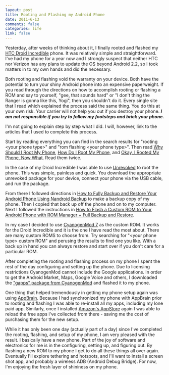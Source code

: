 ```yaml
--- 
layout: post
title: Rooting and Flashing my Android Phone
date: 2011-6-13
comments: false
categories: life
link: false
---
```

Yesterday, after weeks of thinking about it, I finally rooted and flashed my <a title="HTC Droid Incredible" href="http://www.htc.com/us/products/droid-incredible-verizon" target="_blank">HTC Droid Incredible</a> phone. It was relatively simple and straightforward. I've had my phone for a year now and I strongly suspect that neither HTC nor Verizon has any plans to update the OS beyond Android 2.2, so I took matters in to my own hands and did the necessary.

Both rooting and flashing void the warranty on your device. Both have the potential to turn your shiny Android phone into an expensive paperweight. If you read through the directions on how to accomplish rooting or flashing a ROM and say to yourself, "gee, that sounds hard" or "I don't thing the Ranger is gonna like this, Yogi", then you shouldn't do it. Every single site that I read which explained the process said the same thing. You do this at your own risk. Your carrier will not help you out if you destroy your phone. <em><strong>I am not responsible if you try to follow my footsteps and brick your phone.</strong></em>

I'm not going to explain step by step what I did. I will, however, link to the articles that I used to complete this process.

Start by reading everything you can find in the search results for "rooting &lt;your phone type&gt;" and "rom flashing &lt;your phone type&gt;". Then read <a title="Why Should I Root My Phone" href="http://www.reddit.com/r/Android/comments/distm/allwhy_should_i_root_here_is_why/" target="_blank">Why Should I Root My Phone</a>, <a title="How Do I Root My Phone" href="http://www.reddit.com/r/Android/comments/dfy5x/all_how_to_root_your_android_phone/" target="_blank">How Do I Root My Phone</a>, and <a title="Okay, I Rooted My Phone, Now What" href="http://www.reddit.com/r/Android/comments/dctbb/okay_so_you_rooted_this_is_what/" target="_blank">Okay, I Rooted My Phone, Now What</a>. Read them twice.

In the case of my Droid Incredible I was able to use <a title="Unrevoked" href="http://unrevoked.com/" target="_blank">Unrevoked</a> to root the phone. This was simple, painless and quick. You download the appropriate unrevoked package for your device, connect your phone via the USB cable, and run the package.

From there I followed directions in <a title="How to Fully Backup and Restore Your Android Phone Using Nandroid Backup" href="http://www.androidpolice.com/2010/04/16/complete-guide-how-to-fully-back-up-and-restore-your-android-phone-using-nandroid-backup-and-clockworkmod-rom-manager/" target="_blank">How to Fully Backup and Restore Your Android Phone Using Nandroid Backup</a> to make a backup copy of my phone. Then I copied that back up off the phone and on to my computer. Next I followed the instructions in <a title="How to Flash a Custom ROM to Your Android Phone with ROM Manager + Full Backup and Restore" href="http://www.androidpolice.com/2010/05/08/complete-guide-how-to-flash-a-custom-rom-to-your-android-phone-with-rom-manager-full-backup-restore/" target="_blank">How to Flash a Custom ROM to Your Android Phone with ROM Manager + Full Backup and Restore</a>.

In my case I decided to use <a title="CyanogenMod" href="http://www.cyanogenmod.com/" target="_blank">CyanogenMod 7</a> as the custom ROM. It works for the Droid Incredible and it is the one I have read the most about. There are many custom ROMS to choose from. Try searching for "&lt;your phone type&gt; custom ROM" and perusing the results to find one you like. With a back up in hand you can always restore and start over if you don't care for a particular ROM.

After completing the rooting and flashing process on my phone I spent the rest of the day configuring and setting up the phone. Due to licensing restrictions CyanogenMod cannot include the Google applications. In order to get the Android Market, Maps, Google Voice and others, I downloaded the <a title="Latest Version of Gapps from CyanogenMod" href="http://wiki.cyanogenmod.com/index.php?title=Latest_Version/Google_Apps" target="_blank">"gapps" package from CyanogenMod</a> and flashed it to my phone.

One thing that helped tremendously in getting my phone setup again was using <a title="AppBrain" href="http://www.appbrain.com/" target="_blank">AppBrain</a>. Because I had synchronized my phone with AppBrain prior to rooting and flashing I was able to re-install all my apps, including my lone paid app. Similarly, once I installed <a title="Amazon AppStore" href="http://www.amazon.com/mobile-apps/b?ie=UTF8&amp;node=2350149011" target="_blank">Amazon's AppStore</a> again I was able to reload the free apps I've collected from there - saving me the cost of purchasing them for the new setup.

While it has only been one day (actually part of a day) since I've completed the rooting, flashing, and setup of my phone, I am very pleased with the result. I basically have a new phone. Part of the joy of software and electronics for me is in the configuring, setting up, and figuring out. By flashing a new ROM to my phone I get to do all these things all over again. Eventually I'll explore tethering and hotspots, and I'll want to install a screen shot app, and probably a wireless ADB (Android Debug Bridge). For now, I'm enjoying the fresh layer of shininess on my phone.
